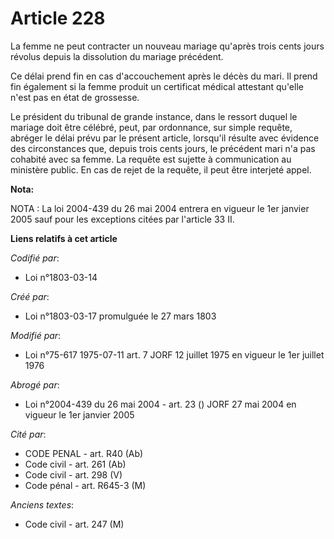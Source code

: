 # Article 228

La femme ne peut contracter un nouveau mariage qu'après trois cents jours révolus depuis la dissolution du mariage précédent.

Ce délai prend fin en cas d'accouchement après le décès du mari. Il prend fin également si la femme produit un certificat
médical attestant qu'elle n'est pas en état de grossesse.

Le président du tribunal de grande instance, dans le ressort duquel le mariage doit être célébré, peut, par ordonnance, sur
simple requête, abréger le délai prévu par le présent article, lorsqu'il résulte avec évidence des circonstances que, depuis
trois cents jours, le précédent mari n'a pas cohabité avec sa femme. La requête est sujette à communication au ministère
public. En cas de rejet de la requête, il peut être interjeté appel.

**Nota:**

NOTA : La loi 2004-439 du 26 mai 2004 entrera en vigueur le 1er janvier 2005 sauf pour les exceptions citées par l'article 33
II.

**Liens relatifs à cet article**

_Codifié par_:

  - Loi n°1803-03-14

_Créé par_:

  - Loi n°1803-03-17 promulguée le 27 mars 1803

_Modifié par_:

  - Loi n°75-617 1975-07-11 art. 7 JORF 12 juillet 1975 en vigueur le 1er juillet 1976

_Abrogé par_:

  - Loi n°2004-439 du 26 mai 2004 - art. 23 () JORF 27 mai 2004 en vigueur le 1er janvier 2005

_Cité par_:

  - CODE PENAL - art. R40 (Ab)
  - Code civil - art. 261 (Ab)
  - Code civil - art. 298 (V)
  - Code pénal - art. R645-3 (M)

_Anciens textes_:

  - Code civil - art. 247 (M)
